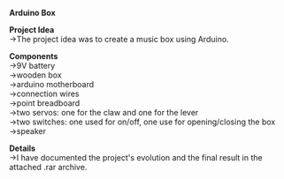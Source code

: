 **Arduino Box**    

**Project Idea**    
->The project idea was to create a music box using Arduino.    

**Components**   
->9V battery    
->wooden box   
->arduino motherboard    
->connection wires    
->point breadboard    
->two servos: one for the claw and one for the lever    
->two switches: one used for on/off, one use for opening/closing the box    
->speaker 

**Details**   
->I have documented the project's evolution and the final result in the attached .rar archive.
